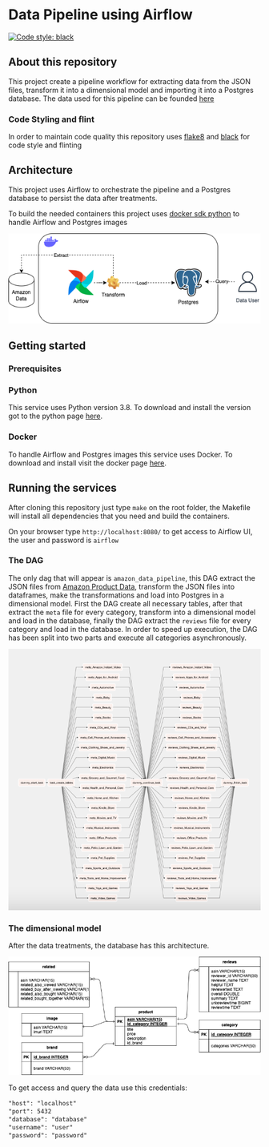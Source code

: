 # Data Pipeline using Airflow

[![Code style: black](https://img.shields.io/badge/code%20style-black-000000.svg)](https://github.com/psf/black)

## About this repository
This project create a pipeline workflow for extracting data from the JSON files, transform it into a dimensional
model and importing it into a Postgres database.
The data used for this pipeline can be founded [here](http://jmcauley.ucsd.edu/data/amazon/links.html)

### Code Styling and flint
In order to maintain code quality this repository uses [flake8](https://flake8.pycqa.org/en/latest/) and [black](https://black.readthedocs.io/en/stable/the_black_code_style/current_style.html) for code style and flinting

## Architecture
This project uses Airflow to orchestrate the pipeline and a Postgres database to persist the data after treatments.

To build the needed containers this project uses [docker sdk python](https://github.com/docker/docker-py) to handle Airflow and Postgres images

<img src="doc/amazon_pipeline_architecture.png" alt="Pipeline architecture" width="700"/>

## Getting started

### Prerequisites

### Python
This service uses Python version 3.8. To download and install the version got to the python page [here](https://www.python.org/downloads/).

### Docker
To handle Airflow and Postgres images this service uses Docker. To download and install visit the docker page [here](https://www.docker.com/products/docker-desktop/).

## Running the services
After cloning this repository just type `make` on the root folder, the Makefile will install all dependencies that you need and build the containers.

On your browser type `http://localhost:8080/` to get access to Airflow UI, the user and password is `airflow`

### The DAG
The only dag that will appear is `amazon_data_pipeline`, this DAG extract the JSON files from [Amazon Product Data](http://jmcauley.ucsd.edu/data/amazon/links.html), transform the JSON files into dataframes, make the transformations and load into Postgres in a dimensional model.
First the DAG create all necessary tables, after that extract the `meta` file for every category, transform into a dimensional model and load in the database, finally the DAG extract the `reviews` file for every category and load in the database.
In order to speed up execution, the DAG has been split into two parts and execute all categories asynchronously.

<img src="doc/dag.png" alt="Amazon Data DAG" width="700"/>

### The dimensional model
After the data treatments, the database has this architecture.

<img src="doc/dimensional_model_amazon_data.png" alt="Amazon Data Dimensional Model" width="700"/>

To get access and query the data use this credentials:
```
"host": "localhost"
"port": 5432
"database": "database"
"username": "user"
"password": "password"
```

